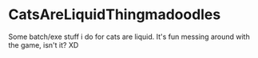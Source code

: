 # CatsAreLiquidThingmadoodles
Some batch/exe stuff i do for cats are liquid. It's fun messing around with the game, isn't it? XD
